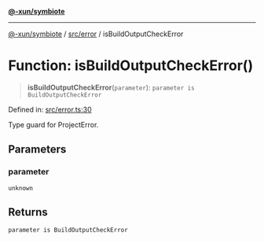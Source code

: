 [**@-xun/symbiote**](../../../README.md)

***

[@-xun/symbiote](../../../README.md) / [src/error](../README.md) / isBuildOutputCheckError

# Function: isBuildOutputCheckError()

> **isBuildOutputCheckError**(`parameter`): `parameter is BuildOutputCheckError`

Defined in: [src/error.ts:30](https://github.com/Xunnamius/symbiote/blob/10f876ec625b234388ec5689f4d10663cabb4139/src/error.ts#L30)

Type guard for ProjectError.

## Parameters

### parameter

`unknown`

## Returns

`parameter is BuildOutputCheckError`
